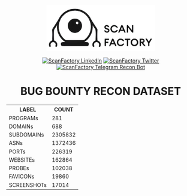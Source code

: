 <div align='center'><p><a href='https://in.scanfactory.io'><img src='scanfactory.png' alt='ScanFactory'></a><div id='badges'><a href='https://www.linkedin.com/company/scanfactory-io'><img src='https://img.shields.io/badge/LinkedIn-black?style=for-the-badge&logo=linkedin&logoColor=white' alt='ScanFactory LinkedIn'/></a> <a href='https://twitter.com/scanfactory_io'><img src='https://img.shields.io/badge/Twitter-black?style=for-the-badge&logo=twitter&logoColor=white' alt='ScanFactory Twitter'/></a><br><a href='https://t.me/scanfactorybot'><img src='https://img.shields.io/badge/Telegram Recon Bot-black?style=for-the-badge&logo=telegram&logoColor=white' alt='ScanFactory Telegram Recon Bot'/></a></div><h1>BUG BOUNTY RECON DATASET</h1><table>
<tr><th>LABEL</th><th>COUNT</th></tr>
<tr><td>PROGRAMs</td><td>281</td></tr>
<tr><td>DOMAINs</td><td>688</td></tr>
<tr><td>SUBDOMAINs</td><td>2305832</td></tr>
<tr><td>ASNs</td><td>1372436</td></tr>
<tr><td>PORTs</td><td>226319</td></tr>
<tr><td>WEBSITEs</td><td>162864</td></tr>
<tr><td>PROBEs</td><td>102038</td></tr>
<tr><td>FAVICONs</td><td>19860</td></tr>
<tr><td>SCREENSHOTs</td><td>17014</td></tr>
</table></p></div>
